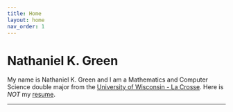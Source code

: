 ```yaml
---
title: Home
layout: home
nav_order: 1
---
```

# Nathaniel K. Green

My name is Nathaniel K. Green and I am a Mathematics and Computer Science double major from the [University of Wisconsin - La Crosse]. Here is *NOT* my [resume].

----

[resume]: https://www.uwlax.edu/
[University of Wisconsin - La Crosse]: https://www.uwlax.edu/
[Just the Docs]: https://just-the-docs.github.io/just-the-docs/
[GitHub Pages]: https://docs.github.com/en/pages
[README]: https://github.com/just-the-docs/just-the-docs-template/blob/main/README.md
[Jekyll]: https://jekyllrb.com
[GitHub Pages / Actions workflow]: https://github.blog/changelog/2022-07-27-github-pages-custom-github-actions-workflows-beta/
[use this template]: https://github.com/just-the-docs/just-the-docs-template/generate
